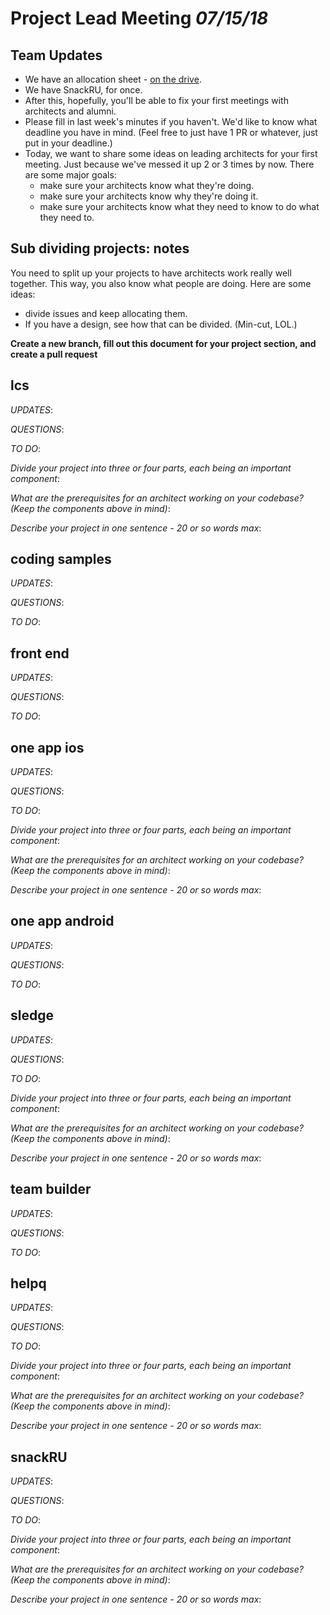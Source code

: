 # Project Lead Meeting *07/15/18*

## Team Updates

* We have an allocation sheet - [on the drive](https://docs.google.com/spreadsheets/d/1SX0hXLaauSCtHQYmFvKXj-JvTxejarh3kWIdz5WWmFk/edit#gid=0).
* We have SnackRU, for once.
* After this, hopefully, you'll be able to fix your first meetings with architects and alumni.
* Please fill in last week's minutes if you haven't. We'd like to know what deadline you have
  in mind. (Feel free to just have 1 PR or whatever, just put in your deadline.)
* Today, we want to share some ideas on leading architects for your first meeting. Just because
  we've messed it up 2 or 3 times by now. There are some major goals:
  - make sure your architects know what they're doing.
  - make sure your architects know why they're doing it.
  - make sure your architects know what they need to know to do what they need to.

## Sub dividing projects: notes

You need to split up your projects to have architects work really well together.
This way, you also know what people are doing. Here are some ideas:
* divide issues and keep allocating them.
* If you have a design, see how that can be divided. (Min-cut, LOL.)

**Create a new branch, fill out this document for your project section, and create a pull request**

## lcs

_UPDATES_:

_QUESTIONS_:

_TO DO_:

_Divide your project into three or four parts, each being an important component_:

_What are the prerequisites for an architect working on your codebase? (Keep the components above in mind)_:

_Describe your project in one sentence - 20 or so words max_:

## coding samples

_UPDATES_:

_QUESTIONS_:

_TO DO_:

## front end

_UPDATES_:

_QUESTIONS_:

_TO DO_:

## one app ios

_UPDATES_:

_QUESTIONS_:

_TO DO_:

_Divide your project into three or four parts, each being an important component_:

_What are the prerequisites for an architect working on your codebase? (Keep the components above in mind)_:

_Describe your project in one sentence - 20 or so words max_:

## one app android

_UPDATES_:

_QUESTIONS_:

_TO DO_:

## sledge

_UPDATES_:

_QUESTIONS_:

_TO DO_:

_Divide your project into three or four parts, each being an important component_:

_What are the prerequisites for an architect working on your codebase? (Keep the components above in mind)_:

_Describe your project in one sentence - 20 or so words max_:

## team builder

_UPDATES_:

_QUESTIONS_:

_TO DO_:

## helpq

_UPDATES_:

_QUESTIONS_:

_TO DO_:

_Divide your project into three or four parts, each being an important component_:

_What are the prerequisites for an architect working on your codebase? (Keep the components above in mind)_:

_Describe your project in one sentence - 20 or so words max_:

## snackRU

_UPDATES_:

_QUESTIONS_:

_TO DO_:

_Divide your project into three or four parts, each being an important component_:

_What are the prerequisites for an architect working on your codebase? (Keep the components above in mind)_:

_Describe your project in one sentence - 20 or so words max_:


